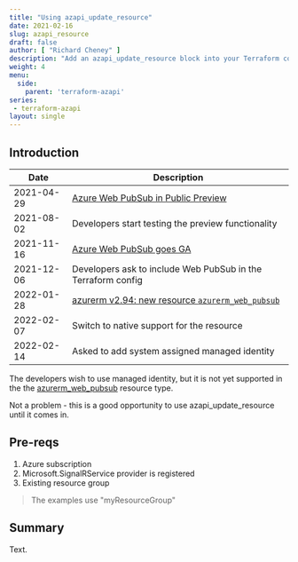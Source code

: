 ```yaml
---
title: "Using azapi_update_resource"
date: 2021-02-16
slug: azapi_resource
draft: false
author: [ "Richard Cheney" ]
description: "Add an azapi_update_resource block into your Terraform config to configure properties that are not yet supported in the azurerm provider."
weight: 4
menu:
  side:
    parent: 'terraform-azapi'
series:
 - terraform-azapi
layout: single
---
```


## Introduction

| **Date** | **Description** |
|---|---|
| 2021-04-29 | [Azure Web PubSub in Public Preview](https://azure.microsoft.com/blog/easily-build-realtime-apps-with-websockets-and-azure-web-pubsub-now-in-preview/)
| 2021-08-02 | Developers start testing the preview functionality |
| 2021-11-16 | [Azure Web PubSub goes GA](https://azure.microsoft.com/blog/build-realtime-web-apps-with-azure-web-pubsub-now-generally-available/) |
| 2021-12-06 | Developers ask to include Web PubSub in the Terraform config |
| 2022-01-28 | [azurerm v2.94: new resource `azurerm_web_pubsub`](https://github.com/hashicorp/terraform-provider-azurerm/blob/ef11feb07db2b5fa96d79384cbcdc4e6309922fb/CHANGELOG.md) |
| 2022-02-07 | Switch to native support for the resource |
| 2022-02-14 | Asked to add system assigned managed identity |

The developers wish to use managed identity, but  it is not yet supported in the the [azurerm_web_pubsub](https://registry.terraform.io/providers/hashicorp/azurerm/2.94.0/docs/resources/web_pubsub) resource type.

Not a problem - this is a good opportunity to use azapi_update_resource until it comes in.

## Pre-reqs

1. Azure subscription
1. Microsoft.SignalRService provider is registered
1. Existing resource group

> The examples use "myResourceGroup"

## Summary

Text.
